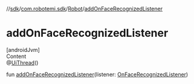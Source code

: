 //[sdk](../../../index.md)/[com.robotemi.sdk](../index.md)/[Robot](index.md)/[addOnFaceRecognizedListener](add-on-face-recognized-listener.md)



# addOnFaceRecognizedListener  
[androidJvm]  
Content  
@[UiThread](https://developer.android.com/reference/kotlin/androidx/annotation/UiThread.html)()  
  
fun [addOnFaceRecognizedListener](add-on-face-recognized-listener.md)(listener: [OnFaceRecognizedListener](../../com.robotemi.sdk.face/-on-face-recognized-listener/index.md))  




